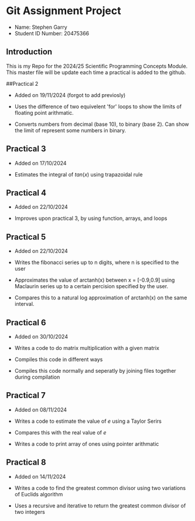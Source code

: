 # Git Assignment Project

* Name: Stephen Garry
* Student ID Number: 20475366

## Introduction

This is my Repo for the 2024/25 Scientific Programming Concepts Module. This master file will be update each time a practical is added to the github.


##Practical 2

* Added on 19/11/2024 (forgot to add previosly)

* Uses the difference of two equivelent 'for' loops to show the limits of floating point arithmatic.

* Converts numbers from decimal (base 10), to binary (base 2). Can show the limit of represent some numbers in binary.


## Practical 3

* Added on 17/10/2024

* Estimates the integral of $tan(x)$ using trapazoidal rule

## Practical 4

* Added on 22/10/2024

* Improves upon practical 3, by using function, arrays, and loops

## Practical 5 

* Added on 22/10/2024

* Writes the fibonacci series up to n digits, where n is specified to the user

* Approximates the value of arctanh(x) between x = [-0.9,0.9] using Maclaurin series up to a certain percision specified by the user.

* Compares this to a natural log approximation of arctanh(x) on the same interval. 

## Practical 6

* Added on 30/10/2024

* Writes a code to do matrix multiplication with a given matrix

* Compiles this code in different ways

* Compiles this code normally and seperatly by joining files together during compilation

## Practical 7

* Added on 08/11/2024

* Writes a code to estimate the value of $e$ using a Taylor Serirs

* Compares this with the real value of $e$

* Writes a code to print array of ones using pointer arithmatic

## Practical 8

* Added on 14/11/2024

* Writes a code to find the greatest common divisor using two variations of Euclids algorithm

* Uses a recursive and iterative to return the greatest common divisor of two integers
